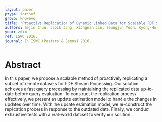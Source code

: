 ```yaml
---
layout: paper
ptype: intconf
group: knowevo
title: "Proactive Replication of Dynamic Linked Data for Scalable RDF Stream Processing"
authors: Sejin Chun, Jooik Jung, Xiongnan Jin, Seungjun Yoon, Kyong-Ho Lee
year: 2016
ref: ISWC 2016.
journal: In ISWC (Posters & Demos) 2016.
---
```


# Abstract
In this paper, we propose a scalable method of proactively
replicating a subset of remote datasets for RDF Stream Processing. Our
solution achieves a fast query processing by maintaining the replicated
data up-to-date before query evaluation. To construct the replication
process effectively, we present an update estimation model to handle the
changes in updates over time. With the update estimation model, we
re-construct the replication process in response to the outdated data.
Finally, we conduct exhaustive tests with a real-world dataset to verify
our solution.